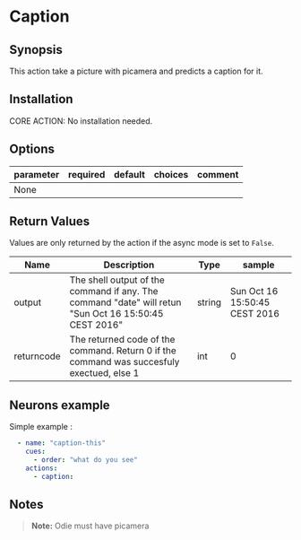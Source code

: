# Caption

## Synopsis

This action take a picture with picamera and predicts a caption for it.

## Installation

CORE ACTION: No installation needed.  

## Options

| parameter | required | default | choices | comment |
| --------- | -------- | ------- | ------- | ------- |
| None      |          |         |         |         |

## Return Values

Values are only returned by the action if the async mode is set to `False`.

| Name       | Description                              | Type   | sample                        |
| ---------- | ---------------------------------------- | ------ | ----------------------------- |
| output     | The shell output of the command if any. The command "date" will retun "Sun Oct 16 15:50:45 CEST 2016" | string | Sun Oct 16 15:50:45 CEST 2016 |
| returncode | The returned code of the command. Return 0 if the command was succesfuly exectued, else 1 | int    | 0                             |

## Neurons example

Simple example : 
```yml
  - name: "caption-this"
    cues:
      - order: "what do you see"
    actions:
      - caption:
```


## Notes

> **Note:** Odie must have picamera

